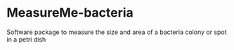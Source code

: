 # MeasureMe-bacteria
Software package to measure the size and area of a bacteria colony or spot in a petri dish
